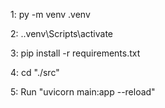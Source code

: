 1:
    py -m venv .venv

2:
    .\.venv\Scripts\activate

3:
    pip install -r requirements.txt

4:
    cd "./src"

5:
    Run "uvicorn main:app --reload"